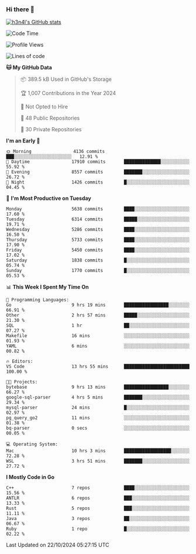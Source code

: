 ### Hi there 👋

[![h3n4l's GitHub stats](https://github-readme-stats.vercel.app/api?username=h3n4l&count_private=true&show_icons=true&theme=radical)](https://github.com/h3n4l/github-readme-stats)

<!--START_SECTION:waka-->
![Code Time](http://img.shields.io/badge/Code%20Time-1%2C978%20hrs%2024%20mins-blue)

![Profile Views](http://img.shields.io/badge/Profile%20Views-0-blue)

![Lines of code](https://img.shields.io/badge/From%20Hello%20World%20I%27ve%20Written-12.4%20million%20lines%20of%20code-blue)

**🐱 My GitHub Data** 

> 📦 389.5 kB Used in GitHub's Storage 
 > 
> 🏆 1,007 Contributions in the Year 2024
 > 
> 🚫 Not Opted to Hire
 > 
> 📜 48 Public Repositories 
 > 
> 🔑 30 Private Repositories 
 > 
**I'm an Early 🐤** 

```text
🌞 Morning                4136 commits        ███░░░░░░░░░░░░░░░░░░░░░░   12.91 % 
🌆 Daytime                17910 commits       ██████████████░░░░░░░░░░░   55.92 % 
🌃 Evening                8557 commits        ███████░░░░░░░░░░░░░░░░░░   26.72 % 
🌙 Night                  1426 commits        █░░░░░░░░░░░░░░░░░░░░░░░░   04.45 % 
```
📅 **I'm Most Productive on Tuesday** 

```text
Monday                   5638 commits        ████░░░░░░░░░░░░░░░░░░░░░   17.60 % 
Tuesday                  6314 commits        █████░░░░░░░░░░░░░░░░░░░░   19.71 % 
Wednesday                5286 commits        ████░░░░░░░░░░░░░░░░░░░░░   16.50 % 
Thursday                 5733 commits        ████░░░░░░░░░░░░░░░░░░░░░   17.90 % 
Friday                   5450 commits        ████░░░░░░░░░░░░░░░░░░░░░   17.02 % 
Saturday                 1838 commits        █░░░░░░░░░░░░░░░░░░░░░░░░   05.74 % 
Sunday                   1770 commits        █░░░░░░░░░░░░░░░░░░░░░░░░   05.53 % 
```


📊 **This Week I Spent My Time On** 

```text
💬 Programming Languages: 
Go                       9 hrs 19 mins       █████████████████░░░░░░░░   66.91 % 
Other                    2 hrs 57 mins       █████░░░░░░░░░░░░░░░░░░░░   21.30 % 
SQL                      1 hr                ██░░░░░░░░░░░░░░░░░░░░░░░   07.27 % 
Makefile                 16 mins             ░░░░░░░░░░░░░░░░░░░░░░░░░   01.93 % 
YAML                     6 mins              ░░░░░░░░░░░░░░░░░░░░░░░░░   00.82 % 

🔥 Editors: 
VS Code                  13 hrs 55 mins      █████████████████████████   100.00 % 

🐱‍💻 Projects: 
bytebase                 9 hrs 13 mins       █████████████████░░░░░░░░   66.27 % 
google-sql-parser        4 hrs 5 mins        ███████░░░░░░░░░░░░░░░░░░   29.34 % 
mysql-parser             24 mins             █░░░░░░░░░░░░░░░░░░░░░░░░   02.97 % 
pg_query_go2             11 mins             ░░░░░░░░░░░░░░░░░░░░░░░░░   01.38 % 
bq-parser                0 secs              ░░░░░░░░░░░░░░░░░░░░░░░░░   00.05 % 

💻 Operating System: 
Mac                      10 hrs 3 mins       ██████████████████░░░░░░░   72.28 % 
WSL                      3 hrs 51 mins       ███████░░░░░░░░░░░░░░░░░░   27.72 % 
```

**I Mostly Code in Go** 

```text
C++                      7 repos             ████░░░░░░░░░░░░░░░░░░░░░   15.56 % 
ANTLR                    6 repos             ███░░░░░░░░░░░░░░░░░░░░░░   13.33 % 
Rust                     5 repos             ███░░░░░░░░░░░░░░░░░░░░░░   11.11 % 
Java                     3 repos             ██░░░░░░░░░░░░░░░░░░░░░░░   06.67 % 
Ruby                     1 repo              █░░░░░░░░░░░░░░░░░░░░░░░░   02.22 % 
```




 Last Updated on 22/10/2024 05:27:15 UTC
<!--END_SECTION:waka-->

